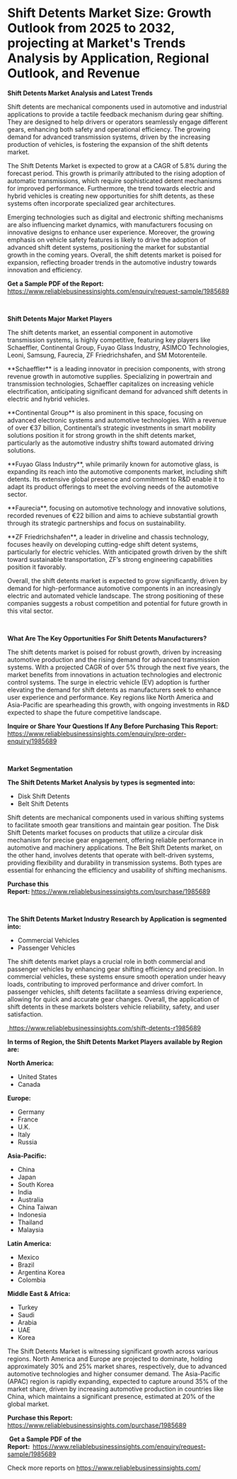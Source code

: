 <p><h1>Shift Detents Market Size: Growth Outlook from 2025 to 2032, projecting at Market's Trends Analysis by Application, Regional Outlook, and Revenue</h1></p><p><strong>Shift Detents Market Analysis and Latest Trends</strong></p>
<p><p>Shift detents are mechanical components used in automotive and industrial applications to provide a tactile feedback mechanism during gear shifting. They are designed to help drivers or operators seamlessly engage different gears, enhancing both safety and operational efficiency. The growing demand for advanced transmission systems, driven by the increasing production of vehicles, is fostering the expansion of the shift detents market.</p><p>The Shift Detents Market is expected to grow at a CAGR of 5.8% during the forecast period. This growth is primarily attributed to the rising adoption of automatic transmissions, which require sophisticated detent mechanisms for improved performance. Furthermore, the trend towards electric and hybrid vehicles is creating new opportunities for shift detents, as these systems often incorporate specialized gear architectures. </p><p>Emerging technologies such as digital and electronic shifting mechanisms are also influencing market dynamics, with manufacturers focusing on innovative designs to enhance user experience. Moreover, the growing emphasis on vehicle safety features is likely to drive the adoption of advanced shift detent systems, positioning the market for substantial growth in the coming years. Overall, the shift detents market is poised for expansion, reflecting broader trends in the automotive industry towards innovation and efficiency.</p></p>
<p><strong>Get a Sample PDF of the Report:&nbsp;</strong> <a href="https://www.reliablebusinessinsights.com/enquiry/request-sample/1985689?utm_campaign=3133&utm_medium=2&utm_source=Github&utm_content=ia&utm_term=31032025&utm_id=shift-detents">https://www.reliablebusinessinsights.com/enquiry/request-sample/1985689</a></p>
<p>&nbsp;</p>
<p><strong>Shift Detents Major Market Players</strong></p>
<p><p>The shift detents market, an essential component in automotive transmission systems, is highly competitive, featuring key players like Schaeffler, Continental Group, Fuyao Glass Industry, ASIMCO Technologies, Leoni, Samsung, Faurecia, ZF Friedrichshafen, and SM Motorenteile.</p><p>**Schaeffler** is a leading innovator in precision components, with strong revenue growth in automotive supplies. Specializing in powertrain and transmission technologies, Schaeffler capitalizes on increasing vehicle electrification, anticipating significant demand for advanced shift detents in electric and hybrid vehicles. </p><p>**Continental Group** is also prominent in this space, focusing on advanced electronic systems and automotive technologies. With a revenue of over €37 billion, Continental’s strategic investments in smart mobility solutions position it for strong growth in the shift detents market, particularly as the automotive industry shifts toward automated driving solutions.</p><p>**Fuyao Glass Industry**, while primarily known for automotive glass, is expanding its reach into the automotive components market, including shift detents. Its extensive global presence and commitment to R&D enable it to adapt its product offerings to meet the evolving needs of the automotive sector.</p><p>**Faurecia**, focusing on automotive technology and innovative solutions, recorded revenues of €22 billion and aims to achieve substantial growth through its strategic partnerships and focus on sustainability. </p><p>**ZF Friedrichshafen**, a leader in driveline and chassis technology, focuses heavily on developing cutting-edge shift detent systems, particularly for electric vehicles. With anticipated growth driven by the shift toward sustainable transportation, ZF’s strong engineering capabilities position it favorably.</p><p>Overall, the shift detents market is expected to grow significantly, driven by demand for high-performance automotive components in an increasingly electric and automated vehicle landscape. The strong positioning of these companies suggests a robust competition and potential for future growth in this vital sector.</p></p>
<p>&nbsp;</p>
<p><strong>What Are The Key Opportunities For Shift Detents Manufacturers?</strong></p>
<p><p>The shift detents market is poised for robust growth, driven by increasing automotive production and the rising demand for advanced transmission systems. With a projected CAGR of over 5% through the next five years, the market benefits from innovations in actuation technologies and electronic control systems. The surge in electric vehicle (EV) adoption is further elevating the demand for shift detents as manufacturers seek to enhance user experience and performance. Key regions like North America and Asia-Pacific are spearheading this growth, with ongoing investments in R&D expected to shape the future competitive landscape.</p></p>
<p><strong>Inquire or Share Your Questions If Any Before Purchasing This Report:</strong> <a href="https://www.reliablebusinessinsights.com/enquiry/pre-order-enquiry/1985689?utm_campaign=3133&utm_medium=2&utm_source=Github&utm_content=ia&utm_term=31032025&utm_id=shift-detents">https://www.reliablebusinessinsights.com/enquiry/pre-order-enquiry/1985689</a></p>
<p>&nbsp;</p>
<p><strong>Market Segmentation</strong></p>
<p><strong>The Shift Detents Market Analysis by types is segmented into:</strong></p>
<p><ul><li>Disk Shift Detents</li><li>Belt Shift Detents</li></ul></p>
<p><p>Shift detents are mechanical components used in various shifting systems to facilitate smooth gear transitions and maintain gear position. The Disk Shift Detents market focuses on products that utilize a circular disk mechanism for precise gear engagement, offering reliable performance in automotive and machinery applications. The Belt Shift Detents market, on the other hand, involves detents that operate with belt-driven systems, providing flexibility and durability in transmission systems. Both types are essential for enhancing the efficiency and usability of shifting mechanisms.</p></p>
<p><strong>Purchase this Report:&nbsp;</strong><a href="https://www.reliablebusinessinsights.com/purchase/1985689?utm_campaign=3133&utm_medium=2&utm_source=Github&utm_content=ia&utm_term=31032025&utm_id=shift-detents">https://www.reliablebusinessinsights.com/purchase/1985689</a></p>
<p>&nbsp;</p>
<p><strong>The Shift Detents Market Industry Research by Application is segmented into:</strong></p>
<p><ul><li>Commercial Vehicles</li><li>Passenger Vehicles</li></ul></p>
<p><p>The shift detents market plays a crucial role in both commercial and passenger vehicles by enhancing gear shifting efficiency and precision. In commercial vehicles, these systems ensure smooth operation under heavy loads, contributing to improved performance and driver comfort. In passenger vehicles, shift detents facilitate a seamless driving experience, allowing for quick and accurate gear changes. Overall, the application of shift detents in these markets bolsters vehicle reliability, safety, and user satisfaction.</p></p>
<p><a href="https://www.reliablebusinessinsights.com/shift-detents-r1985689?utm_campaign=3133&utm_medium=2&utm_source=Github&utm_content=ia&utm_term=31032025&utm_id=shift-detents">&nbsp;https://www.reliablebusinessinsights.com/shift-detents-r1985689</a></p>
<p><strong>In terms of Region, the Shift Detents Market Players available by Region are:</strong></p>
<p>
    <p> <strong> North America: </strong>
        <ul>
            <li>United States</li>
            <li>Canada</li>
        </ul>
        </p> 
    <p> <strong> Europe: </strong>
        <ul>
            <li>Germany</li>
            <li>France</li>
            <li>U.K.</li>
            <li>Italy</li>
            <li>Russia</li>
        </ul>
        </p> 
    <p> <strong> Asia-Pacific: </strong>
        <ul>
            <li>China</li>
            <li>Japan</li>
            <li>South Korea</li>
            <li>India</li>
            <li>Australia</li>
            <li>China Taiwan</li>
            <li>Indonesia</li>
            <li>Thailand</li>
            <li>Malaysia</li>
        </ul>
        </p> 
    <p> <strong> Latin America: </strong>
        <ul>
            <li>Mexico</li>
            <li>Brazil</li>
            <li>Argentina Korea</li>
            <li>Colombia</li>
        </ul>
        </p> 
    <p> <strong> Middle East & Africa: </strong>
        <ul>
            <li>Turkey</li>
            <li>Saudi</li>
            <li>Arabia</li>
            <li>UAE</li>
            <li>Korea</li>
        </ul>
    </p>
    </p>
<p><p>The Shift Detents Market is witnessing significant growth across various regions. North America and Europe are projected to dominate, holding approximately 30% and 25% market shares, respectively, due to advanced automotive technologies and higher consumer demand. The Asia-Pacific (APAC) region is rapidly expanding, expected to capture around 35% of the market share, driven by increasing automotive production in countries like China, which maintains a significant presence, estimated at 20% of the global market.</p></p>
<p><strong>Purchase this Report: </strong><a href="https://www.reliablebusinessinsights.com/purchase/1985689?utm_campaign=3133&utm_medium=2&utm_source=Github&utm_content=ia&utm_term=31032025&utm_id=shift-detents">https://www.reliablebusinessinsights.com/purchase/1985689</a></p>
<p>&nbsp;<strong>Get a Sample PDF of the Report:&nbsp;&nbsp;</strong><a href="https://www.reliablebusinessinsights.com/enquiry/request-sample/1985689?utm_campaign=3133&utm_medium=2&utm_source=Github&utm_content=ia&utm_term=31032025&utm_id=shift-detents">https://www.reliablebusinessinsights.com/enquiry/request-sample/1985689</a></p>
<p><strong></strong></p>
<p>Check more reports on <a href="https://www.reliablebusinessinsights.com/?utm_campaign=3133&utm_medium=2&utm_source=Github&utm_content=ia&utm_term=31032025&utm_id=shift-detents">https://www.reliablebusinessinsights.com/</a></p>